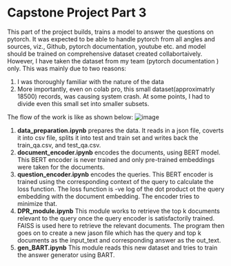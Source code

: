 # Capstone Project Part 3
This part of the project builds, trains a model to answer the questions on pytorch.
It was expected to be able to handle pytorch from all angles and sources, viz., Github, pytorch documentation, youtube etc. and model should be trained on comprehensive dataset created collabortaively.
However, I have taken the dataset from my team (pytorch documentation ) only. This was mainly due to two reasons:
1) I was thoroughly familiar with the nature of the data
2) More importantly, even on colab pro, this small dataset(approximatrly 18500) records, was causing system crash. At some points, I had to divide even this small set into smaller subsets.

The flow of the work is like as shown below:
![image](https://user-images.githubusercontent.com/82941475/133426875-7cc55a13-d193-4bcb-8f5e-3e65985c73dd.png)
1) **data_preparation.ipynb** prepares the data. It reads in a json file, coverts it into csv file, splits it into test and train set and writes back the train_qa.csv, and test_qa.csv. 
2) **document_encoder.ipynb** encodes the documents, using BERT model. This BERT encoder is never trained and only pre-trained embeddings were taken for the documents.
3) **question_encoder.ipynb** encodes the queries. This BERT encoder is trained using the corresponding context of the query to calculate the loss function. The loss function is -ve log of the dot product ot the query embedding with the document embedding. The encoder tries to minimize that.
4) **DPR_module.ipynb** This module works to retrieve the top k documents relevant to the query once the query encoder is satisfactorily trained. FAISS is used here to retrieve the relevant documents. The program then goes on to create a new jason file which has the query and top k documents as the input_text and corresponding answer as the out_text.
5) **gen_BART.ipynb** This module reads this new dataset and tries to train the answer generator using BART.
